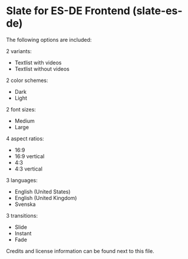 # Slate for ES-DE Frontend (slate-es-de)

The following options are included:

2 variants:

- Textlist with videos
- Textlist without videos

2 color schemes:

- Dark
- Light

2 font sizes:

- Medium
- Large

4 aspect ratios:

- 16:9
- 16:9 vertical
- 4:3
- 4:3 vertical

3 languages:

- English (United States)
- English (United Kingdom)
- Svenska

3 transitions:

- Slide
- Instant
- Fade

Credits and license information can be found next to this file.
